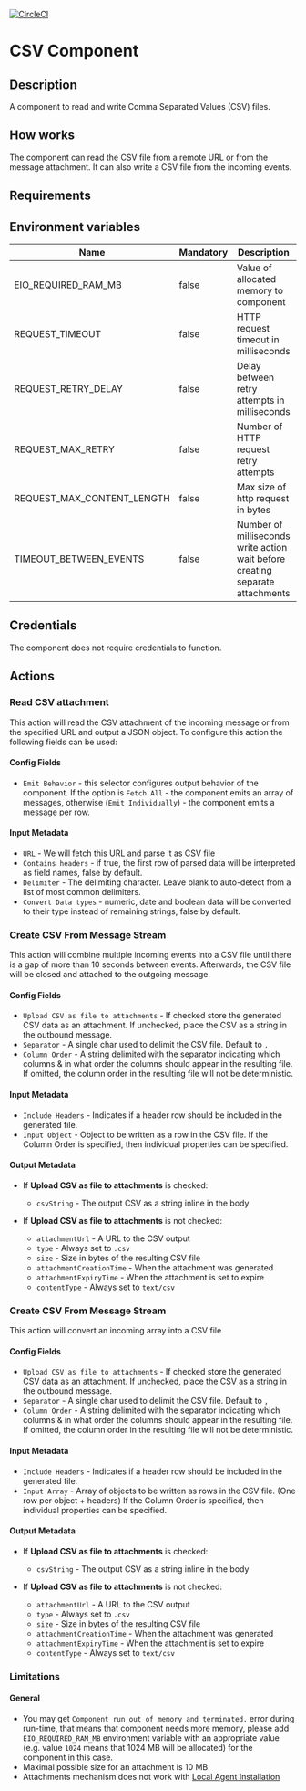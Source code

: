 [![CircleCI](https://circleci.com/gh/elasticio/csv-component.svg?style=svg)](https://circleci.com/gh/elasticio/csv-component)
# CSV Component

## Description

A component to read and write Comma Separated Values (CSV) files.

## How works

The component can read the CSV file from a remote URL or from the message
attachment. It can also write a CSV file from the incoming events.

## Requirements

## Environment variables
Name|Mandatory|Description|Values|
|----|---------|-----------|------|
|EIO_REQUIRED_RAM_MB| false | Value of allocated memory to component | Recommended: `512`/`1024` |
|REQUEST_TIMEOUT| false |  HTTP request timeout in milliseconds | Default value: `10000` |
|REQUEST_RETRY_DELAY| false | Delay between retry attempts in milliseconds | Default value: `7000` |
|REQUEST_MAX_RETRY| false | Number of HTTP request retry attempts |  Default value: `7` |
|REQUEST_MAX_CONTENT_LENGTH| false | Max size of http request in bytes | Default value: `10485760` |
|TIMEOUT_BETWEEN_EVENTS| false | Number of milliseconds write action wait before creating separate attachments | Default value: `10000` |


## Credentials

The component does not require credentials to function.

## Actions

### Read CSV attachment

This action will read the CSV attachment of the incoming message or from the specified URL and output a JSON object.
To configure this action the following fields can be used:

#### Config Fields

*   `Emit Behavior` - this selector configures output behavior of the component. If the option is `Fetch All` - the component emits an array of messages, otherwise (`Emit Individually`) - the component emits a message per row.

#### Input Metadata

*   `URL` - We will fetch this URL and parse it as CSV file
*   `Contains headers` - if true, the first row of parsed data will be interpreted as field names, false by default.
*   `Delimiter` - The delimiting character. Leave blank to auto-detect from a list of most common delimiters.
*   `Convert Data types` - numeric, date and boolean data will be converted to their type instead of remaining strings, false by default.

### Create CSV From Message Stream

This action will combine multiple incoming events into a CSV file until there is a gap
of more than 10 seconds between events. Afterwards, the CSV file will be closed
and attached to the outgoing message.

#### Config Fields

* `Upload CSV as file to attachments` -  If checked store the generated CSV data as an attachment. If unchecked, place the CSV as a string in the outbound message.
* `Separator` - A single char used to delimit the CSV file. Default to `,`
* `Column Order` - A string delimited with the separator indicating which columns & in what order the columns should appear in the resulting file. If omitted, the column order in the resulting file will not be deterministic.

#### Input Metadata

* `Include Headers` - Indicates if a header row should be included in the generated file.
* `Input Object` - Object to be written as a row in the CSV file. If the Column Order is specified, then individual properties can be specified.

#### Output Metadata

* If **Upload CSV as file to attachments** is checked:
  * `csvString` - The output CSV as a string inline in the body

* If **Upload CSV as file to attachments** is not checked:
  * `attachmentUrl` - A URL to the CSV output
  * `type` - Always set to `.csv`
  * `size` - Size in bytes of the resulting CSV file
  * `attachmentCreationTime` - When the attachment was generated
  * `attachmentExpiryTime` - When the attachment is set to expire
  * `contentType` - Always set to `text/csv`

### Create CSV From Message Stream

This action will convert an incoming array into a CSV file

#### Config Fields

* `Upload CSV as file to attachments` -  If checked store the generated CSV data as an attachment. If unchecked, place the CSV as a string in the outbound message.
* `Separator` - A single char used to delimit the CSV file. Default to `,`
* `Column Order` - A string delimited with the separator indicating which columns & in what order the columns should appear in the resulting file. If omitted, the column order in the resulting file will not be deterministic.

#### Input Metadata

* `Include Headers` - Indicates if a header row should be included in the generated file.
* `Input Array` - Array of objects to be written as rows in the CSV file. (One row per object + headers) If the Column Order is specified, then individual properties can be specified.

#### Output Metadata

* If **Upload CSV as file to attachments** is checked:
  * `csvString` - The output CSV as a string inline in the body

* If **Upload CSV as file to attachments** is not checked:
  * `attachmentUrl` - A URL to the CSV output
  * `type` - Always set to `.csv`
  * `size` - Size in bytes of the resulting CSV file
  * `attachmentCreationTime` - When the attachment was generated
  * `attachmentExpiryTime` - When the attachment is set to expire
  * `contentType` - Always set to `text/csv`

### Limitations

#### General

* You may get `Component run out of memory and terminated.` error during run-time, that means that component needs more memory, please add
 `EIO_REQUIRED_RAM_MB` environment variable with an appropriate value (e.g. value `1024` means that 1024 MB will be allocated) for the component in this case.
* Maximal possible size for an attachment is 10 MB.
* Attachments mechanism does not work with [Local Agent Installation](https://docs.elastic.io/getting-started/local-agent.html)